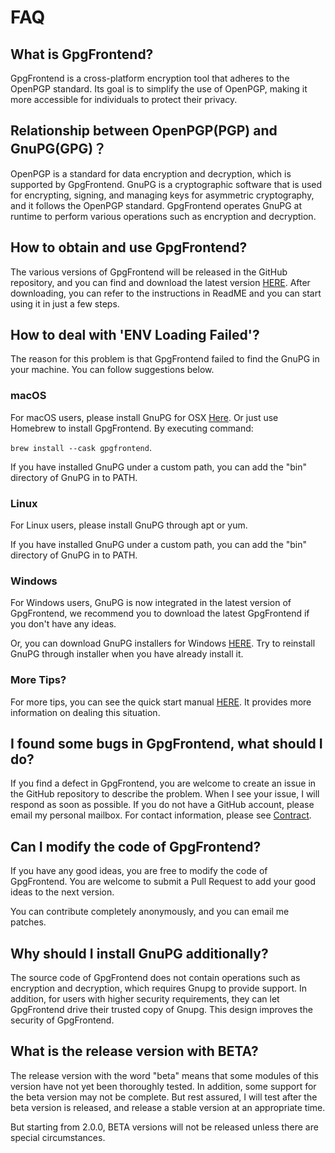 # FAQ

## What is GpgFrontend?

GpgFrontend is a cross-platform encryption tool that adheres to the OpenPGP
standard. Its goal is to simplify the use of OpenPGP, making it more accessible
for individuals to protect their privacy.

## Relationship between OpenPGP(PGP) and GnuPG(GPG)？

OpenPGP is a standard for data encryption and decryption, which is supported by
GpgFrontend. GnuPG is a cryptographic software that is used for encrypting,
signing, and managing keys for asymmetric cryptography, and it follows the
OpenPGP standard. GpgFrontend operates GnuPG at runtime to perform various
operations such as encryption and decryption.

## How to obtain and use GpgFrontend?

The various versions of GpgFrontend will be released in the GitHub repository,
and you can find and download the latest version
[HERE](https://www.gpgfrontend.bktus.com/#/downloads). After downloading, you can
refer to the instructions in ReadME and you can start using it in just a few
steps.

## How to deal with 'ENV Loading Failed'?

The reason for this problem is that GpgFrontend failed to find the GnuPG in your
machine. You can follow suggestions below.

### macOS

For macOS users, please install GnuPG for OSX
[Here](https://sourceforge.net/p/gpgosx/docu/Download/). Or just use Homebrew to
install GpgFrontend. By executing command:

`brew install --cask gpgfrontend`.

If you have installed GnuPG under a custom path, you can add the "bin" directory
of GnuPG in to PATH.

### Linux

For Linux users, please install GnuPG through apt or yum.

If you have installed GnuPG under a custom path, you can add the "bin" directory
of GnuPG in to PATH.

### Windows

For Windows users, GnuPG is now integrated in the latest version of GpgFrontend,
we recommend you to download the latest GpgFrontend if you don't have any ideas.

Or, you can download GnuPG installers for Windows
[HERE](https://www.gnupg.org/ftp/gcrypt/binary/gnupg-w32-2.4.0_20221216.exe).
Try to reinstall GnuPG through installer when you have already install it.

### More Tips?

For more tips, you can see the quick start manual [HERE](quick-start.md). It
provides more information on dealing this situation.

## I found some bugs in GpgFrontend, what should I do?

If you find a defect in GpgFrontend, you are welcome to create an issue in the
GitHub repository to describe the problem. When I see your issue, I will respond
as soon as possible. If you do not have a GitHub account, please email my
personal mailbox. For contact information, please see [Contract](contract.md).

## Can I modify the code of GpgFrontend?

If you have any good ideas, you are free to modify the code of GpgFrontend. You
are welcome to submit a Pull Request to add your good ideas to the next version.

You can contribute completely anonymously, and you can email me patches.

## Why should I install GnuPG additionally?

The source code of GpgFrontend does not contain operations such as encryption
and decryption, which requires Gnupg to provide support. In addition, for users
with higher security requirements, they can let GpgFrontend drive their trusted
copy of Gnupg. This design improves the security of GpgFrontend.

## What is the release version with BETA?

The release version with the word "beta" means that some modules of this version
have not yet been thoroughly tested. In addition, some support for the beta
version may not be complete. But rest assured, I will test after the beta
version is released, and release a stable version at an appropriate time.

But starting from 2.0.0, BETA versions will not be released unless there are
special circumstances.
